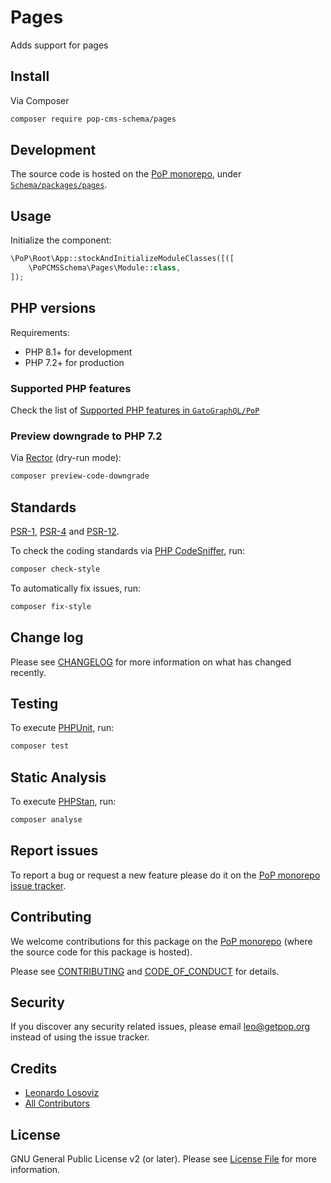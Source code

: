# Pages

<!--
[![Build Status][ico-travis]][link-travis]
[![Quality Score][ico-code-quality]][link-code-quality]
[![Software License][ico-license]](LICENSE.md)
[![Latest Version on Packagist][ico-version]][link-packagist]
[![Coverage Status][ico-scrutinizer]][link-scrutinizer]
[![Total Downloads][ico-downloads]][link-downloads]
-->

Adds support for pages

## Install

Via Composer

``` bash
composer require pop-cms-schema/pages
```

## Development

The source code is hosted on the [PoP monorepo](https://github.com/GatoGraphQL/PoP), under [`Schema/packages/pages`](https://github.com/GatoGraphQL/PoP/tree/master/layers/Schema/packages/pages).

## Usage

Initialize the component:

``` php
\PoP\Root\App::stockAndInitializeModuleClasses([([
    \PoPCMSSchema\Pages\Module::class,
]);
```

## PHP versions

Requirements:

- PHP 8.1+ for development
- PHP 7.2+ for production

### Supported PHP features

Check the list of [Supported PHP features in `GatoGraphQL/PoP`](https://github.com/GatoGraphQL/PoP/blob/master/docs/supported-php-features.md)

### Preview downgrade to PHP 7.2

Via [Rector](https://github.com/rectorphp/rector) (dry-run mode):

```bash
composer preview-code-downgrade
```

## Standards

[PSR-1](https://www.php-fig.org/psr/psr-1), [PSR-4](https://www.php-fig.org/psr/psr-4) and [PSR-12](https://www.php-fig.org/psr/psr-12).

To check the coding standards via [PHP CodeSniffer](https://github.com/squizlabs/PHP_CodeSniffer), run:

``` bash
composer check-style
```

To automatically fix issues, run:

``` bash
composer fix-style
```

## Change log

Please see [CHANGELOG](CHANGELOG.md) for more information on what has changed recently.

## Testing

To execute [PHPUnit](https://phpunit.de/), run:

``` bash
composer test
```

## Static Analysis

To execute [PHPStan](https://github.com/phpstan/phpstan), run:

``` bash
composer analyse
```

## Report issues

To report a bug or request a new feature please do it on the [PoP monorepo issue tracker](https://github.com/GatoGraphQL/PoP/issues).

## Contributing

We welcome contributions for this package on the [PoP monorepo](https://github.com/GatoGraphQL/PoP) (where the source code for this package is hosted).

Please see [CONTRIBUTING](CONTRIBUTING.md) and [CODE_OF_CONDUCT](CODE_OF_CONDUCT.md) for details.

## Security

If you discover any security related issues, please email leo@getpop.org instead of using the issue tracker.

## Credits

- [Leonardo Losoviz][link-author]
- [All Contributors][link-contributors]

## License

GNU General Public License v2 (or later). Please see [License File](LICENSE.md) for more information.

[ico-version]: https://img.shields.io/packagist/v/pop-cms-schema/pages.svg?style=flat-square
[ico-license]: https://img.shields.io/badge/license-GPLv2-brightgreen.svg?style=flat-square
[ico-travis]: https://img.shields.io/travis/pop-cms-schema/pages/master.svg?style=flat-square
[ico-scrutinizer]: https://img.shields.io/scrutinizer/coverage/g/pop-cms-schema/pages.svg?style=flat-square
[ico-code-quality]: https://img.shields.io/scrutinizer/g/pop-cms-schema/pages.svg?style=flat-square
[ico-downloads]: https://img.shields.io/packagist/dt/pop-cms-schema/pages.svg?style=flat-square

[link-packagist]: https://packagist.org/packages/pop-cms-schema/pages
[link-travis]: https://travis-ci.org/pop-cms-schema/pages
[link-scrutinizer]: https://scrutinizer-ci.com/g/pop-cms-schema/pages/code-structure
[link-code-quality]: https://scrutinizer-ci.com/g/pop-cms-schema/pages
[link-downloads]: https://packagist.org/packages/pop-cms-schema/pages
[link-author]: https://github.com/leoloso
[link-contributors]: ../../../../../../contributors
